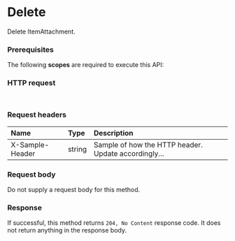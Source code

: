 # Delete

Delete ItemAttachment.
### Prerequisites
The following **scopes** are required to execute this API: 
### HTTP request
<!-- { "blockType": "ignored" } -->
```http


```
### Request headers
| Name       | Type | Description|
|:---------------|:--------|:----------|
| X-Sample-Header  | string  | Sample of how the HTTP header. Update accordingly...|

### Request body
Do not supply a request body for this method.


### Response
If successful, this method returns `204, No Content` response code. It does not return anything in the response body.


<!-- uuid: c4e12223-26e8-4961-b93a-18b20c6ed6ac
2015-10-15 04:07:52 UTC -->
<!-- {
  "type": "#page.annotation",
  "description": "Delete",
  "keywords": "",
  "section": "documentation",
  "tocPath": ""
}-->